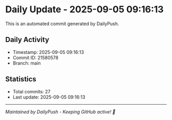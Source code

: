 # Daily Update - 2025-09-05 09:16:13

This is an automated commit generated by DailyPush.

## Daily Activity
- Timestamp: 2025-09-05 09:16:13
- Commit ID: 21580578
- Branch: main

## Statistics
- Total commits: 27
- Last update: 2025-09-05 09:16:13

---
*Maintained by DailyPush - Keeping GitHub active! 🚀*
